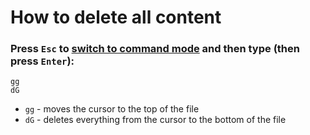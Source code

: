 # How to delete all content

### Press `Esc` to [switch to command mode](/vim/how-to-switch-to-command-mode) and then type (then press `Enter`):

```text
gg
dG
```

- `gg` - moves the cursor to the top of the file
- `dG` - deletes everything from the cursor to the bottom of the file
